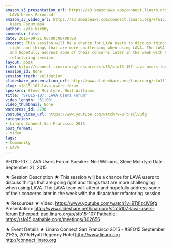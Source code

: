 ```yaml
---
amazon_s3_presentation_url: https://s3.amazonaws.com/connect.linaro.org/sfo15/Presentations/09-21-Monday/SFO15-107-
  LAVA Users Forum.pdf
amazon_s3_video_url: https://s3.amazonaws.com/connect.linaro.org/sfo15/Videos/09-21-Monday/SFO15-107Lava
  Users Forum.mp4
author: kyle.kirkby
comments: false
date: 2015-09-21 00:00:00+00:00
excerpt: This session will be a chance for LAVA users to discuss things that are going
  right and things that are more challenging when using LAVA. The LAVA team will attend
  and hopefully address some of their concerns later in the week with the dispatcher
  refactoring session.
layout: post
link: http://connect.linaro.org/resource/sfo15/sfo15-107-lava-users-forum/
session_id: None
session_track: Validation
slideshare_presentation_url: http://www.slideshare.net/linaroorg/sfo15107-lava-users-forum
slug: sfo15-107-lava-users-forum
speakers: Steve Mcintyre, Neil Williams
title: 'SFO15-107: LAVA Users Forum'
video_length: '51:09'
video_thumbnail: None
wordpress_id: 2798
youtube_video_url: https://www.youtube.com/watch?v=BTtFzclVGfg
categories:
- Linaro Connect San Francisco 2015
post_format:
- Video
tags:
- Community
- LAVA
---
```


SFO15-107: LAVA Users Forum
Speaker: Neil Williams, Steve McIntyre
Date: September 21, 2015

★ Session Description ★
This session will be a chance for LAVA users to discuss things that are going right and things that are more challenging when using LAVA. The LAVA team will attend and hopefully address some of their concerns later in the week with the dispatcher refactoring session.

★ Resources ★ 
Video: https://www.youtube.com/watch?v=BTtFzclVGfg
Presentation:  http://www.slideshare.net/linaroorg/sfo15107-lava-users-forum
Etherpad: pad.linaro.org/p/sfo15-107
Pathable: https://sfo15.pathable.com/meetings/302656    


★ Event Details ★ 
Linaro Connect San Francisco 2015 - #SFO15 
September 21-25, 2015 
Hyatt Regency Hotel 
http://www.linaro.org
http://connect.linaro.org
